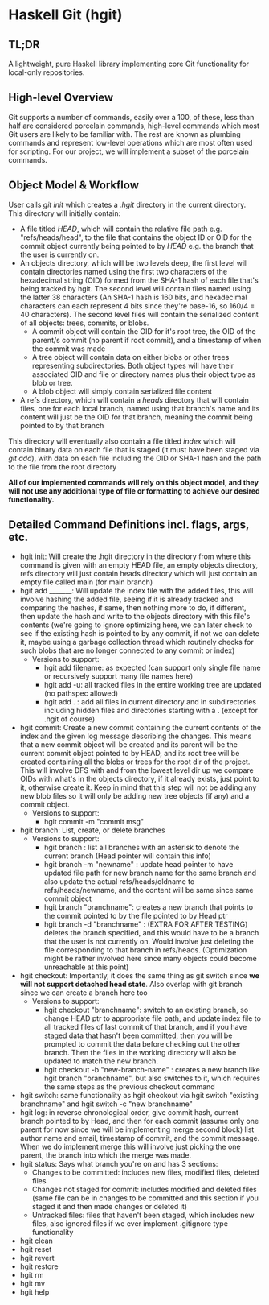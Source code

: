 # Haskell Git (hgit)

## TL;DR 
A lightweight, pure Haskell library implementing core Git functionality for local-only repositories.

## High-level Overview

Git supports a number of commands, easily over a 100, of these, less than half are considered porcelain commands, high-level commands which most Git users are likely to be familiar with. The rest are known as plumbing commands and represent low-level operations which are most often used for scripting. For our project, we will implement a subset of the porcelain commands.

## Object Model & Workflow

User calls _git init_ which creates a _.hgit_ directory in the current directory. This directory will initially contain:
- A file titled _HEAD_, which will contain the relative file path e.g. "refs/heads/head", to the file that contains the object ID or OID for the commit object currently being pointed to by _HEAD_ e.g. the branch that the user is currently on.
- An objects directory, which will be two levels deep, the first level will contain directories named using the first two characters of the hexadecimal string (OID) formed from the SHA-1 hash of each file that's being tracked by hgit. The second level will contain files named using the latter 38 characters (An SHA-1 hash is 160 bits, and hexadecimal characters can each represent 4 bits since they're base-16, so 160/4 = 40 characters). The second level files will contain the serialized content of all objects: trees, commits, or blobs.
  - A commit object will contain the OID for it's root tree, the OID of the parent/s commit (no parent if root commit), and a timestamp of when the commit was made
  - A tree object will contain data on either blobs or other trees representing subdirectories. Both object types will have their associated OID and file or directory names plus their object type as blob or tree.
  - A blob object will simply contain serialized file content
- A refs directory, which will contain a _heads_ directory that will contain files, one for each local branch, named using that branch's name and its content will just be the OID for that branch, meaning the commit being pointed to by that branch

This directory will eventually also contain a file titled _index_ which will contain binary data on each file that is staged (it must have been staged via _git add_), with data on each file including the OID or SHA-1 hash and the path to the file from the root directory

__All of our implemented commands will rely on this object model, and they will not use any additional type of file or formatting to achieve our desired functionality.__ 

## Detailed Command Definitions incl. flags, args, etc.
  - hgit init: Will create the .hgit directory in the directory from where this command is given with an empty HEAD file, an empty objects directory, refs directory will just contain heads directory which will just contain an empty file called main (for main branch)
  - hgit add _______: Will update the index file with the added files, this will involve hashing the added file, seeing if it is already tracked and comparing the hashes, if same, then nothing more to do, if different, then update the hash and write to the objects directory with this file's contents (we're going to ignore optimizing here, we can later check to see if the existing hash is pointed to by any commit, if not we can delete it, maybe using a garbage collection thread which routinely checks for such blobs that are no longer connected to any commit or index)
    - Versions to support: 
      - hgit add filename: as expected (can support only single file name or recursively support many file names here)
      - hgit add -u: all tracked files in the entire working tree are updated (no pathspec allowed)
      - hgit add . : add all files in current directory and in subdirectories including hidden files and directories starting with a . (except for .hgit of course)
  - hgit commit: Create a new commit containing the current contents of the index and the given log message describing the changes. This means that a new commit object will be created and its parent will be the current commit object pointed to by HEAD, and its root tree will be created containing all the blobs or trees for the root dir of the project. This will involve DFS with and from the lowest level dir up we compare OIDs with what's in the objects directory, if it already exists, just point to it, otherwise create it. Keep in mind that this step will not be adding any new blob files so it will only be adding new tree objects (if any) and a commit object.
    - Versions to support:
      - hgit commit -m "commit msg" 
  - hgit branch: List, create, or delete branches
    - Versions to support:
      - hgit branch : list all branches with an asterisk to denote the current branch (Head pointer will contain this info)
      - hgit branch -m "newname" : update head pointer to have updated file path for new branch name for the same branch and also update the actual refs/heads/oldname to refs/heads/newname, and the content will be same since same commit object
      - hgit branch "branchname": creates a new branch that points to the commit pointed to by the file pointed to by Head ptr
      - hgit branch -d "branchname" : (EXTRA FOR AFTER TESTING) deletes the branch specified, and this would have to be a branch that the user is not currently on. Would involve just deleting the file corresponding to that branch in refs/heads. (Optimization might be rather involved here since many objects could become unreachable at this point)
  - hgit checkout: Importantly, it does the same thing as git switch since **we will not support detached head state**. Also overlap with git branch since we can create a branch here too
    - Versions to support: 
      - hgit checkout "branchname": switch to an existing branch, so change HEAD ptr to appropriate file path, and update index file to all tracked files of last commit of that branch, and if you have staged data that hasn't been committed, then you will be prompted to commit the data before checking out the other branch. Then the files in the working directory will also be updated to match the new branch.
      - hgit checkout -b "new-branch-name" : creates a new branch like hgit branch "branchname", but also switches to it, which requires the same steps as the previous checkout command
  - hgit switch: same functionality as hgit checkout via hgit switch "existing branchname" and hgit switch -c "new branchname"
  - hgit log: in reverse chronological order, give commit hash, current branch pointed to by Head, and then for each commit (assume only one parent for now since we will be implementing merge second block) list author name and email, timestamp of commit, and the commit message. When we do implement merge this will involve just picking the one parent, the branch into which the merge was made.
  - hgit status: Says what branch you're on and has 3 sections:
    - Changes to be committed: includes new files, modified files, deleted files
    - Changes not staged for commit: includes modified and deleted files (same file can be in changes to be committed and this section if you staged it and then made changes or deleted it)
    - Untracked files: files that haven't been staged, which includes new files, also ignored files if we ever implement .gitignore type functionality
  - hgit clean
  - hgit reset
  - hgit revert
  - hgit restore
  - hgit rm
  - hgit mv
  - hgit help
